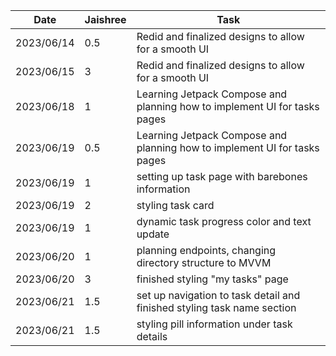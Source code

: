 | Date       | Jaishree | Task                                                                      |
|------------|----------|---------------------------------------------------------------------------|
| 2023/06/14 | 0.5      | Redid and finalized designs to allow for a smooth UI                      |
| 2023/06/15 | 3        | Redid and finalized designs to allow for a smooth UI                      |
| 2023/06/18 | 1        | Learning Jetpack Compose and planning how to implement UI for tasks pages |
| 2023/06/19 | 0.5      | Learning Jetpack Compose and planning how to implement UI for tasks pages |
| 2023/06/19 | 1        | setting up task page with barebones information                           |
| 2023/06/19 | 2        | styling task card                                                         |
| 2023/06/19 | 1        | dynamic task progress color and text update                               |
| 2023/06/20 | 1        | planning endpoints, changing directory structure to MVVM                  |
| 2023/06/20 | 3        | finished styling "my tasks" page                                          |
| 2023/06/21 | 1.5      | set up navigation to task detail and finished styling task name section   |
| 2023/06/21 | 1.5      | styling pill information under task details                               |

